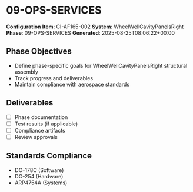 # 09-OPS-SERVICES

**Configuration Item**: CI-AF165-002
**System**: WheelWellCavityPanelsRight
**Phase**: 09-OPS-SERVICES
**Generated**: 2025-08-25T08:06:22+00:00

## Phase Objectives
- Define phase-specific goals for WheelWellCavityPanelsRight structural assembly
- Track progress and deliverables
- Maintain compliance with aerospace standards

## Deliverables
- [ ] Phase documentation
- [ ] Test results (if applicable)
- [ ] Compliance artifacts
- [ ] Review approvals

## Standards Compliance
- DO-178C (Software)
- DO-254 (Hardware)
- ARP4754A (Systems)

